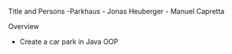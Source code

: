 
Title and Persons
    -Parkhaus 
    - Jonas Heuberger
    - Manuel Capretta

Overview
   - Create a car park in Java OOP

